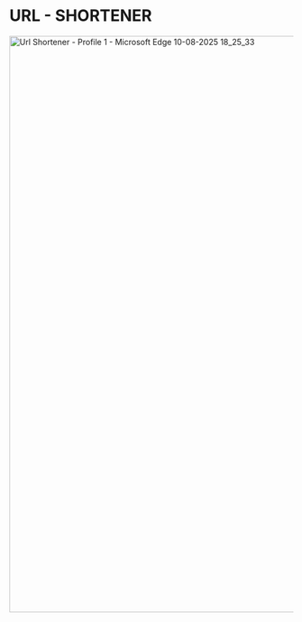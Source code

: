 <h1 text-center>URL - SHORTENER</h1>
<img width="1920" height="1020" alt="Url Shortener - Profile 1 - Microsoft​ Edge 10-08-2025 18_25_33" src="https://github.com/user-attachments/assets/850dc9f3-7f53-440e-8604-7a2b565f2a65" />

